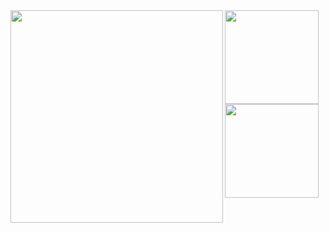 
<a href="https://github.com/surume">
<!-- ![Metrics](https://metrics.lecoq.io/surume?template=classic&config.timezone=Asia%2FTokyo) -->
  <img align="left" height="340px" src="https://metrics.lecoq.io/surume?template=classic&config.timezone=Asia%2FTokyo" />
</a>

<a href="https://github.com/surume">
  <img align="left" height="150px" src="https://github-readme-stats.vercel.app/api?username=surume&count_private=true&show_icons=true&theme=codeSTACKr" />
</a>
<a href="https://github.com/surume">
  <img align="left" height="150px" src="https://github-readme-stats.vercel.app/api/top-langs/?username=surume&layout=compact&hide=java,css,html&theme=codeSTACKr" />
</a>
<!--
**surume/surume** is a ✨ _special_ ✨ repository because its `README.md` (this file) appears on your GitHub profile.

Here are some ideas to get you started:

- 🔭 I’m currently working on ...
- 🌱 I’m currently learning ...
- 👯 I’m looking to collaborate on ...
- 🤔 I’m looking for help with ...
- 💬 Ask me about ...
- 📫 How to reach me: ...
- 😄 Pronouns: ...
- ⚡ Fun fact: ...
-->
